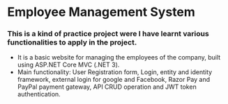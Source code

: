 # Employee Management System
### **This is a kind of practice project were I have learnt various functionalities to apply in the project.**
- It is a basic website for managing the employees of the company, built using ASP.NET Core MVC (.NET 3).
- Main functionality: User Registration form, Login, entity and identity framework, external login for google and Facebook, Razor Pay and PayPal payment gateway, API CRUD operation and JWT token authentication.
